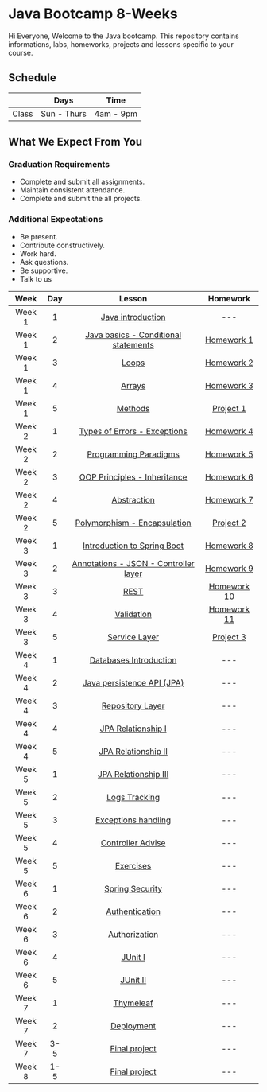 
# Java Bootcamp 8-Weeks 
Hi Everyone, Welcome to the Java bootcamp. This repository contains informations, labs, homeworks, projects and lessons specific to your course.

## Schedule
|  | Days | Time |
| --- | ------------- | ------------- |
| Class | Sun - Thurs  | 4am - 9pm  |


## What We Expect From You
### Graduation Requirements
* Complete and submit all assignments.
* Maintain consistent attendance.
* Complete and submit the all projects.
### Additional Expectations
* Be present.
* Contribute constructively.
* Work hard.
* Ask questions.
* Be supportive.
* Talk to us


| Week   | Day | Lesson | Homework |
|:-----:|:---:|:------:|:------:|
| Week 1| 1   |[Java introduction](https://github.com/Tuwaiq-Academy-Training/JavaBootcamp-JavaIntroduction)|--- |
| Week 1| 2   |[Java basics - Conditional statements](https://github.com/Tuwaiq-Academy-Training/JavaBootcamp-JavaBasics)|[Homework 1](https://github.com/Tuwaiq-Academy-Training/JavaBootcamp-HW1)|
| Week 1| 3   |[Loops](https://github.com/Tuwaiq-Academy-Training/JavaBootcamp-Loops)|[Homework 2](https://github.com/Tuwaiq-Academy-Training/JavaBootcamp-HW2)|
| Week 1| 4   |[Arrays](https://github.com/Tuwaiq-Academy-Training/JavaBootcamp-Arrays)|[Homework 3](https://github.com/Tuwaiq-Academy-Training/JavaBootcamp-HW3)|
| Week 1| 5   |[Methods](https://github.com/Tuwaiq-Academy-Training/JavaBootcamp-Methods) | [Project 1](https://github.com/Tuwaiq-Academy-Training/JavaBootcamp-Project1)|
| Week 2| 1   |[Types of Errors - Exceptions](https://github.com/Tuwaiq-Academy-Training/Java-Intro-to-Spring-Beans-Controller)| [Homework 4](https://github.com/Tuwaiq-Academy-Training/Java-Homework-4)|
| Week 2| 2   |[Programming Paradigms](https://github.com/Tuwaiq-Academy-Training/Java-JSON-REST-CRUD)| [Homework 5](https://github.com/Tuwaiq-Academy-Training/Java-Homework-5)|
| Week 2| 3   |[OOP Principles - Inheritance](https://github.com/Tuwaiq-Academy-Training/Java-Lombok-Validation-Service)| [Homework 6](https://github.com/Tuwaiq-Academy-Training/Java-Homework-6)|
| Week 2| 4   |[Abstraction](https://github.com/Tuwaiq-Academy-Training/Project-based-Spring-boot-application)| [Homework 7](https://github.com/Tuwaiq-Academy-Training/Java-Homework-7)|
| Week 2| 5   |[Polymorphism - Encapsulation](https://github.com/Tuwaiq-Academy-Training/Java-Exercises)| [Project 2](https://github.com/Tuwaiq-Java/Project-2)|
| Week 3| 1   |[Introduction to Spring Boot](https://github.com/Tuwaiq-Academy-Training/Java-SQL-Repository-JPA)| [Homework 8](https://github.com/Tuwaiq-Academy-Training/Java-Homework-8)|
| Week 3| 2   |[Annotations - JSON - Controller layer](https://github.com/Tuwaiq-Academy-Training/Java-JPQL)| [Homework 9](https://github.com/Tuwaiq-Academy-Training/Java-Homework-9)|
| Week 3| 3   |[REST](https://github.com/Tuwaiq-Academy-Training/Java-Relationship)| [Homework 10](https://github.com/Tuwaiq-Academy-Training/Java-Homework-10)|
| Week 3| 4   |[Validation](https://github.com/Tuwaiq-Academy-Training/Java-Exceptions-handling-logs-tracking)| [Homework 11](https://github.com/Tuwaiq-Academy-Training/Java-Homework-11)|
| Week 3| 5   |[Service Layer](https://github.com/Tuwaiq-Academy-Training/Java-Exercises-2)| [Project 3](https://github.com/Tuwaiq-Java/week-03-day-05-hw)|
| Week 4| 1   |[Databases Introduction](https://github.com/Tuwaiq-Academy-Training/Java-Spring-security-authentication-and-authorization)|---|
| Week 4| 2   |[Java persistence API (JPA)](https://github.com/Tuwaiq-Java/Capstone-project)|---|
| Week 4| 3   |[Repository Layer](https://github.com/Tuwaiq-Java/Capstone-project)|---|
| Week 4| 4   |[JPA Relationship I](https://github.com/Tuwaiq-Java/Capstone-project)|---|
| Week 4| 5   |[JPA Relationship II](https://github.com/Tuwaiq-Java/Capstone-project)|---|
| Week 5| 1   |[JPA Relationship III](https://github.com/Tuwaiq-Academy-Training/Java-Spring-security-authentication-and-authorization)|---|
| Week 5| 2   |[Logs Tracking](https://github.com/Tuwaiq-Java/Capstone-project)|---|
| Week 5| 3   |[Exceptions handling](https://github.com/Tuwaiq-Java/Capstone-project)|---|
| Week 5| 4   |[Controller Advise](https://github.com/Tuwaiq-Java/Capstone-project)|---|
| Week 5| 5   |[Exercises](https://github.com/Tuwaiq-Java/Capstone-project)|---|
| Week 6| 1   |[Spring Security](https://github.com/Tuwaiq-Academy-Training/Java-Spring-security-authentication-and-authorization)|---|
| Week 6| 2   |[Authentication](https://github.com/Tuwaiq-Java/Capstone-project)|---|
| Week 6| 3   |[Authorization](https://github.com/Tuwaiq-Java/Capstone-project)|---|
| Week 6| 4   |[JUnit I](https://github.com/Tuwaiq-Java/Capstone-project)|---|
| Week 6| 5   |[JUnit II](https://github.com/Tuwaiq-Java/Capstone-project)|---|
| Week 7| 1   |[Thymeleaf](https://github.com/Tuwaiq-Academy-Training/Java-Spring-security-authentication-and-authorization)|---|
| Week 7| 2   |[Deployment](https://github.com/Tuwaiq-Java/Capstone-project)|---|
| Week 7| 3-5   |[Final project](https://github.com/Tuwaiq-Java/Capstone-project)|---|
| Week 8| 1-5   |[Final project](https://github.com/Tuwaiq-Academy-Training/Java-Spring-security-authentication-and-authorization)|---|



